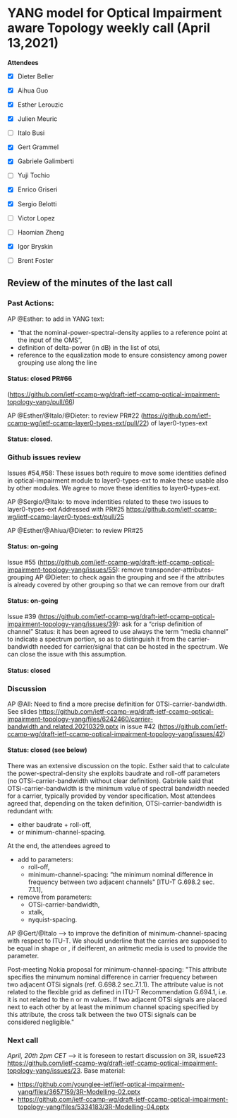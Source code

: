 # YANG model for Optical Impairment aware Topology weekly call (April 13,2021)


****Attendees****
- [x] Dieter Beller
- [x] Aihua Guo
- [x] Esther Lerouzic
- [x] Julien Meuric
- [ ] Italo Busi
- [x] Gert Grammel
- [x] Gabriele Galimberti
- [ ] Yuji Tochio
- [x] Enrico Griseri
- [x] Sergio Belotti
- [ ] Victor Lopez
- [ ] Haomian Zheng
- [x] Igor Bryskin
- [ ] Brent Foster


## Review of the minutes of the last call
### Past Actions:

AP @Esther: to add in YANG text:
- “that the nominal-power-spectral-density applies to a reference point at the input of the OMS”,
- definition of delta-power (in dB) in the list of otsi,
- reference to the equalization mode to ensure consistency among power grouping use along the line
#### Status: closed PR#66
(https://github.com/ietf-ccamp-wg/draft-ietf-ccamp-optical-impairment-topology-yang/pull/66)

AP @Esther/@Italo/@Dieter: to review PR#22 (https://github.com/ietf-ccamp-wg/ietf-ccamp-layer0-types-ext/pull/22) of layer0-types-ext
#### Status: closed. 

### Github issues review
Issues #54,#58: These issues both require to move some identities defined in optical-impairment module to layer0-types-ext to make these usable also by other modules.
We agree to move these identities to layer0-types-ext.

AP @Sergio/@Italo: to move indentities related to these two issues to layer0-types-ext
Addressed with PR#25 https://github.com/ietf-ccamp-wg/ietf-ccamp-layer0-types-ext/pull/25

AP @Esther/@Ahiua/@Dieter: to review PR#25
#### Status: on-going

Issue #55 (https://github.com/ietf-ccamp-wg/draft-ietf-ccamp-optical-impairment-topology-yang/issues/55): remove transponder-attributes-grouping
AP @Dieter: to check again the grouping and see if the attributes is already covered by other grouping so that we can remove from our draft
#### Status: on-going

Issue #39 (https://github.com/ietf-ccamp-wg/draft-ietf-ccamp-optical-impairment-topology-yang/issues/39): ask for a “crisp definition of channel”
Status: it has been agreed to use always the term “media channel” to indicate a spectrum portion, so as to distinguish it from the carrier-bandwidth needed for carrier/signal that can be hosted in the spectrum.
We can close the issue with this assumption.
#### Status: closed

### Discussion
AP @All: Need to find a more precise definition for OTSi-carrier-bandwidth. See slides https://github.com/ietf-ccamp-wg/draft-ietf-ccamp-optical-impairment-topology-yang/files/6242460/carrier-bandwidth.and.related.20210329.pptx
in issue #42 (https://github.com/ietf-ccamp-wg/draft-ietf-ccamp-optical-impairment-topology-yang/issues/42)
#### Status: closed (see below)

There was an extensive discussion on the topic. 
Esther said that to calculate the power-spectral-density she exploits baudrate and roll-off parameters (no OTSi-carrier-bandwidth without clear definition). Gabriele said that OTSi-carrier-bandwidth is the minimum value of spectral bandwidth needed for a carrier, typically provided by vendor specification.
Most attendees agreed that, depending on the taken definition, OTSi-carrier-bandwidth is redundant with:
- either baudrate + roll-off,
- or minimum-channel-spacing.

At the end, the attendees agreed to
- add to parameters:
    - roll-off,
    - minimum-channel-spacing: “the minimum nominal difference in frequency between two adjacent channels" [ITU-T G.698.2 sec. 7.1.1],
- remove from parameters:
    - OTSi-carrier-bandwidth,
    - xtalk,
    - nyquist-spacing.

AP @Gert/@Italo --> to improve the definition of minimum-channel-spacing with respect to ITU-T.
We should underline that the carries are supposed to be equal in shape or , if deifferent, an aritmetic media is used to provide the parameter.

Post-meeting Nokia proposal for minimum-channel-spacing:
"This attribute specifies the minumum nominal difference in carrier frequency between two adjacent OTSi signals
(ref. G.698.2 sec.7.1.1).
The attribute value is not related to the flexible
grid as defined in ITU-T Recommendation G.694.1, i.e.
it is not related to the n or m values.
If two adjacent OTSi signals are placed next to each
other by at least the minimum channel spacing specified
by this attribute, the cross talk between the two OTSi
signals can be considered negligible."

### Next call
*April, 20th 2pm CET* --> it is foreseen to restart discussion on 3R, issue#23 https://github.com/ietf-ccamp-wg/draft-ietf-ccamp-optical-impairment-topology-yang/issues/23.
Base material:
- https://github.com/younglee-ietf/ietf-optical-impairment-yang/files/3657159/3R-Modelling-02.pptx
- https://github.com/ietf-ccamp-wg/draft-ietf-ccamp-optical-impairment-topology-yang/files/5334183/3R-Modelling-04.pptx
